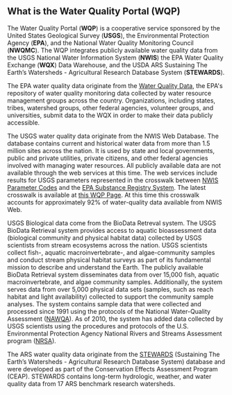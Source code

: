 ## **What is the Water Quality Portal (WQP)**

The Water Quality Portal (**WQP**) is a cooperative service sponsored by the United States Geological Survey (**USGS**), the Environmental Protection Agency (**EPA**), and the National Water Quality Monitoring Council (**NWQMC**). The WQP integrates publicly available water quality data from the USGS National Water Information System (**NWIS**) the EPA Water Quality Exchange (**WQX**) Data Warehouse, and the USDA ARS Sustaining The Earth’s Watersheds - Agricultural Research Database System (**STEWARDS**).

The EPA water quality data originate from the [Water Quality Data](https://www.epa.gov/waterdata/water-quality-data), the EPA's repository of water quality monitoring data collected by water resource management groups across the country. Organizations, including states, tribes, watershed groups, other federal agencies, volunteer groups, and universities, submit data to the WQX in order to make their data publicly accessible.

The USGS water quality data originate from the NWIS Web Database. The database contains current and historical water data from more than 1.5 million sites across the nation. It is used by state and local governments, public and private utilities, private citizens, and other federal agencies involved with managing water resources. All publicly available data are not available through the web services at this time. The web services include results for USGS parameters represented in the crosswalk between [NWIS Parameter Codes](http://nwis.waterdata.usgs.gov/usa/nwis/pmcodes) and the [EPA Substance Registry System](https://ofmpub.epa.gov/sor_internet/registry/substreg/home/overview/home.do).  The latest crosswalk is available at [this WQP Page](http://www.waterqualitydata.us/public_srsnames/). At this time this crosswalk accounts for approximately 92% of water-quality data available from NWIS Web.

USGS Biological data come from the BioData Retreval system. The USGS BioData Retrieval system provides access to aquatic bioassessment data (biological community and physical habitat data) collected by USGS scientists from stream ecosystems across the nation. USGS scientists collect fish-, aquatic macroinvertebrate-, and algae-community samples and conduct stream physical habitat surveys as part of its fundamental mission to describe and understand the Earth. The publicly available BioData Retrieval system disseminates data from over 15,000 fish, aquatic macroinvertebrate, and algae community samples. Additionally, the system serves data from over 5,000 physical data sets (samples, such as reach habitat and light availability) collected to support the community sample analyses. The system contains sample data that were collected and processed since 1991 using the protocols of the National Water-Quality Assessment ([NAWQA](http://water.usgs.gov/nawqa/)). As of 2010, the system has added data collected by USGS scientists using the procedures and protocols of the U.S. Environmental Protection Agency National Rivers and Streams Assessment program ([NRSA](http://water.epa.gov/type/rsl/monitoring/riverssurvey)). 

The ARS water quality data originate from the [STEWARDS](http://www.nrrig.mwa.ars.usda.gov/stewards/stewards.html) (Sustaining The Earth’s Watersheds - Agricultural Research Database System) database and were developed as part of the Conservation Effects Assessment Program (CEAP). STEWARDS contains long-term hydrologic, weather, and water quality data from 17 ARS benchmark research watersheds. 